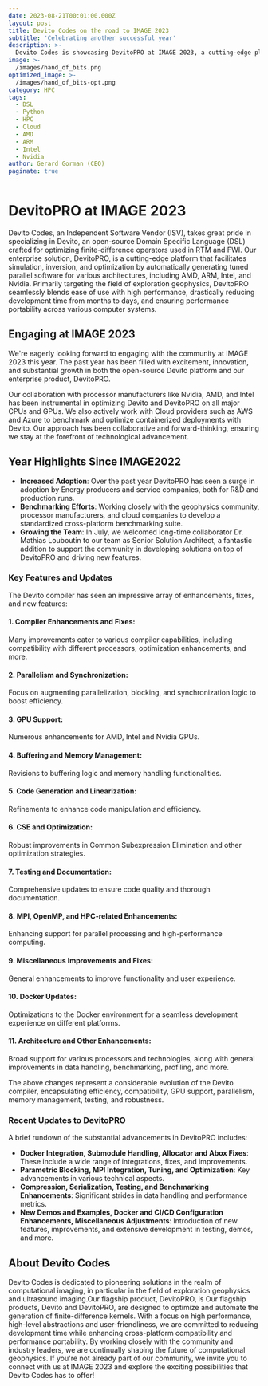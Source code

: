 ```yaml
---
date: 2023-08-21T00:01:00.000Z
layout: post
title: Devito Codes on the road to IMAGE 2023
subtitle: 'Celebrating another successful year'
description: >-
  Devito Codes is showcasing DevitoPRO at IMAGE 2023, a cutting-edge platform for optimizing finite-difference operators in RTM and FWI. It enables simulation and optimization across various architectures, reducing development time. The past year saw increased adoption, collaboration with tech giants, team growth, substantial enhancements to the compiler, and advancements in DevitoPRO, confirming their commitment to innovation in computational geophysics.
image: >-
  /images/hand_of_bits.png
optimized_image: >-
  /images/hand_of_bits-opt.png
category: HPC 
tags:
  - DSL
  - Python
  - HPC
  - Cloud
  - AMD
  - ARM
  - Intel
  - Nvidia
author: Gerard Gorman (CEO)
paginate: true
---
```


# DevitoPRO at IMAGE 2023

Devito Codes, an Independent Software Vendor (ISV), takes great pride in specializing in Devito, an open-source Domain Specific Language (DSL) crafted for optimizing finite-difference operators used in RTM and FWI. Our enterprise solution, DevitoPRO, is a cutting-edge platform that facilitates simulation, inversion, and optimization by automatically generating tuned parallel software for various architectures, including AMD, ARM, Intel, and Nvidia. Primarily targeting the field of exploration geophysics, DevitoPRO seamlessly blends ease of use with high performance, drastically reducing development time from months to days, and ensuring performance portability across various computer systems.

## Engaging at IMAGE 2023

We're eagerly looking forward to engaging with the community at IMAGE 2023 this year. The past year has been filled with excitement, innovation, and substantial growth in both the open-source Devito platform and our enterprise product, DevitoPRO.

Our collaboration with processor manufacturers like Nvidia, AMD, and Intel has been instrumental in optimizing Devito and DevitoPRO on all major CPUs and GPUs. We also actively work with Cloud providers such as AWS and Azure to benchmark and optimize containerized deployments with Devito. Our approach has been collaborative and forward-thinking, ensuring we stay at the forefront of technological advancement.

## Year Highlights Since IMAGE2022

- **Increased Adoption**: Over the past year DevitoPRO has seen a surge in adoption by Energy producers and service companies, both for R&D and production runs.
- **Benchmarking Efforts**: Working closely with the geophysics community, processor manufacturers, and cloud companies to develop a standardized cross-platform benchmarking suite.
- **Growing the Team**: In July, we welcomed long-time collaborator Dr. Mathias Louboutin to our team as Senior Solution Architect, a fantastic addition to support the community in developing solutions on top of DevitoPRO and driving new features.

### Key Features and Updates

The Devito compiler has seen an impressive array of enhancements, fixes, and new features:

#### **1. Compiler Enhancements and Fixes**:
   Many improvements cater to various compiler capabilities, including compatibility with different processors, optimization enhancements, and more.

#### **2. Parallelism and Synchronization**:
   Focus on augmenting parallelization, blocking, and synchronization logic to boost efficiency.

#### **3. GPU Support**:
   Numerous enhancements for AMD, Intel and Nvidia GPUs.

#### **4. Buffering and Memory Management**:
   Revisions to buffering logic and memory handling functionalities.

#### **5. Code Generation and Linearization**:
   Refinements to enhance code manipulation and efficiency.

#### **6. CSE and Optimization**:
   Robust improvements in Common Subexpression Elimination and other optimization strategies.

#### **7. Testing and Documentation**:
   Comprehensive updates to ensure code quality and thorough documentation.

#### **8. MPI, OpenMP, and HPC-related Enhancements**:
   Enhancing support for parallel processing and high-performance computing.

#### **9. Miscellaneous Improvements and Fixes**:
   General enhancements to improve functionality and user experience.

#### **10. Docker Updates**:
   Optimizations to the Docker environment for a seamless development experience on different platforms.

#### **11. Architecture and Other Enhancements**:
   Broad support for various processors and technologies, along with general improvements in data handling, benchmarking, profiling, and more.

The above changes represent a considerable evolution of the Devito compiler, encapsulating efficiency, compatibility, GPU support, parallelism, memory management, testing, and robustness.

### Recent Updates to DevitoPRO

A brief rundown of the substantial advancements in DevitoPRO includes:

- **Docker Integration, Submodule Handling, Allocator and Abox Fixes**: These include a wide range of integrations, fixes, and improvements.
- **Parametric Blocking, MPI Integration, Tuning, and Optimization**: Key advancements in various technical aspects.
- **Compression, Serialization, Testing, and Benchmarking Enhancements**: Significant strides in data handling and performance metrics.
- **New Demos and Examples, Docker and CI/CD Configuration Enhancements, Miscellaneous Adjustments**: Introduction of new features, improvements, and extensive development in testing, demos, and more.

## About Devito Codes

Devito Codes is dedicated to pioneering solutions in the realm of computational imaging, in particular in the field of exploration geophysics and ultrasound imaging.Our flagship product, DevitoPRO, is  Our flagship products, Devito and DevitoPRO, are designed to optimize and automate the generation of finite-difference kernels. With a focus on high performance, high-level abstractions and user-friendliness, we are committed to reducing development time while enhancing cross-platform compatibility and performance portability. By working closely with the community and industry leaders, we are continually shaping the future of computational geophysics. If you're not already part of our community, we invite you to connect with us at IMAGE 2023 and explore the exciting possibilities that Devito Codes has to offer!
